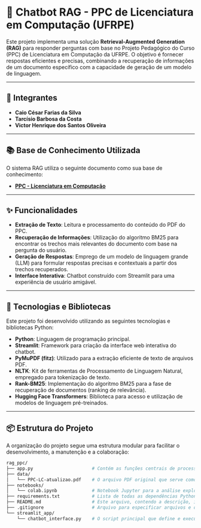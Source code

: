 # 🤖 Chatbot RAG - PPC de Licenciatura em Computação (UFRPE)

Este projeto implementa uma solução **Retrieval-Augmented Generation (RAG)** para responder perguntas com base no Projeto Pedagógico do Curso (PPC) de Licenciatura em Computação da UFRPE. O objetivo é fornecer respostas eficientes e precisas, combinando a recuperação de informações de um documento específico com a capacidade de geração de um modelo de linguagem.

---

## 👥 Integrantes

* **Caio César Farias da Silva**
* **Tarcísio Barbosa da Costa**
* **Victor Henrique dos Santos Oliveira** 

---

## 📚 Base de Conhecimento Utilizada

O sistema RAG utiliza o seguinte documento como sua base de conhecimento:

* [**PPC - Licenciatura em Computação**](http://www.lc.ufrpe.br/sites/ww2.lc.ufrpe.br/files/PPC-LC-atualizao.pdf)

---

## ✨ Funcionalidades

* **Extração de Texto**: Leitura e processamento do conteúdo do PDF do PPC.
* **Recuperação de Informações**: Utilização do algoritmo BM25 para encontrar os trechos mais relevantes do documento com base na pergunta do usuário.
* **Geração de Respostas**: Emprego de um modelo de linguagem grande (LLM) para formular respostas precisas e contextuais a partir dos trechos recuperados.
* **Interface Interativa**: Chatbot construído com Streamlit para uma experiência de usuário amigável.

---

## 🚀 Tecnologias e Bibliotecas

Este projeto foi desenvolvido utilizando as seguintes tecnologias e bibliotecas Python:

* **Python**: Linguagem de programação principal.
* **Streamlit**: Framework para criação da interface web interativa do chatbot.
* **PyMuPDF (fitz)**: Utilizado para a extração eficiente de texto de arquivos PDF.
* **NLTK**: Kit de ferramentas de Processamento de Linguagem Natural, empregado para tokenização de texto.
* **Rank-BM25**: Implementação do algoritmo BM25 para a fase de recuperação de documentos (ranking de relevância).
* **Hugging Face Transformers**: Biblioteca para acesso e utilização de modelos de linguagem pré-treinados.

---

## 📦 Estrutura do Projeto

A organização do projeto segue uma estrutura modular para facilitar o desenvolvimento, a manutenção e a colaboração:

```bash
rag_ppc/
├── app.py                      # Contém as funções centrais de processamento do PDF, configuração do BM25 e a lógica de interação com o LLM.
├── data/
│   └── PPC-LC-atualizao.pdf    # O arquivo PDF original que serve como base de conhecimento.
├── notebooks/
│   └── colab.ipynb             # Notebook Jupyter para a análise exploratória inicial dos dados e validação das etapas de pré-processamento.
├── requirements.txt            # Lista de todas as dependências Python necessárias para o projeto.
├── README.md                   # Este arquivo, contendo a descrição, instruções e detalhes do projeto.
├── .gitignore                  # Arquivo para especificar arquivos e diretórios a serem ignorados pelo Git.
└── streamlit_app/
    └── chatbot_interface.py    # O script principal que define e executa a interface do chatbot Streamlit.